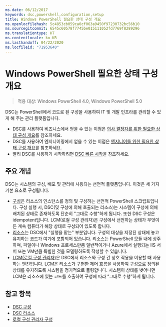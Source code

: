 ```yaml
---
ms.date: 06/12/2017
keywords: dsc,powershell,configuration,setup
title: Windows PowerShell 필요한 상태 구성 개요
ms.openlocfilehash: 5c4853cb059ca0cf063a9450f97230732bc56b10
ms.sourcegitcommit: 6545c60578f7745be015111052fd7769f8289296
ms.translationtype: HT
ms.contentlocale: ko-KR
ms.lasthandoff: 04/22/2020
ms.locfileid: "71953640"
---
```

# <a name="windows-powershell-desired-state-configuration-overview"></a>Windows PowerShell 필요한 상태 구성 개요

> 적용 대상: Windows PowerShell 4.0, Windows PowerShell 5.0

DSC는 PowerShell에서 코드로 된 구성을 사용하여 IT 및 개발 인프라를 관리할 수 있게 해 주는 관리 플랫폼입니다.

- DSC를 사용하여 비즈니스에서 얻을 수 있는 이점은 [의사 결정자를 위한 필요한 상태 구성 개요](decisionMaker.md)를 참조하세요.
- DSC를 사용하여 엔지니어링에서 얻을 수 있는 이점은 [엔지니어를 위한 필요한 상태 구성 개요](DscForEngineers.md)를 참조하세요.
- 빨리 DSC를 사용하기 시작하려면 [DSC 빠른 시작](../quickstarts/website-quickstart.md)을 참조하세요.

## <a name="key-concepts"></a>주요 개념

DSC는 시스템의 구성, 배포 및 관리에 사용되는 선언적 플랫폼입니다. 이것은 세 가지 기본 요소로 구성됩니다.

- [구성](../configurations/configurations.md)은 리소스의 인스턴스를 정의 및 구성하는 선언적 PowerShell 스크립트입니다.
    구성 실행 시, DSC(및 구성에 의해 호출되는 리소스)는 시스템이 구성에 의해 배치된 상태로 존재하도록 단순히 "그대로 수행"하게 됩니다.
    또한 DSC 구성은 idempotent입니다. LCM(로컬 구성 관리자)은 구성에서 선언하는 상태가 무엇이든 계속 컴퓨터가 해당 상태로 구성되어 있도록 합니다.
- [리소스](../resources/resources.md)는 DSC에서 "실행을 맡는" 부분입니다. 구성의 대상을 지정된 상태에 놓고 유지하는 코드가 여기에 포함되어 있습니다.
    리소스는 PowerShell 모듈 내에 상주하며, 파일이나 Windows 프로세스만큼 일반적이거나 Azure에서 실행되는 IIS 서버 또는 VM만큼 특별한 것을 모델링하도록 작성할 수 있습니다.
- [LCM(로컬 구성 관리자)](../managing-nodes/metaConfig.md)은 DSC에서 리소스와 구성 간 상호 작용을 이용할 때 사용하는 엔진입니다.
    LCM은 리소스가 구현한 제어 흐름을 사용하여 구성으로 정의된 상태를 유지하도록 시스템을 정기적으로 폴링합니다.
    시스템이 상태를 벗어나면 LCM은 리소스에 있는 코드를 호출하여 구성에 따라 “그대로 수행”하게 됩니다.

## <a name="see-also"></a>참고 항목

- [DSC 구성](../configurations/configurations.md)
- [DSC 리소스](../resources/resources.md)
- [로컬 구성 관리자 구성](../managing-nodes/metaConfig.md)
